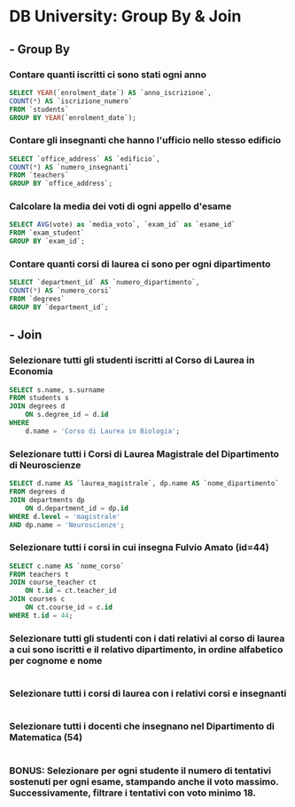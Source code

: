 # DB University: Group By & Join


## - Group By

### Contare quanti iscritti ci sono stati ogni anno

```sql
SELECT YEAR(`enrolment_date`) AS `anno_iscrizione`, 
COUNT(*) AS `iscrizione_numero`
FROM `students`
GROUP BY YEAR(`enrolment_date`);
```

### Contare gli insegnanti che hanno l'ufficio nello stesso edificio

```sql
SELECT `office_address` AS `edificio`,
COUNT(*) AS `numero_insegnanti`
FROM `teachers`
GROUP BY `office_address`;
```

### Calcolare la media dei voti di ogni appello d'esame

```sql
SELECT AVG(vote) as `media_voto`, `exam_id` as `esame_id`
FROM `exam_student`
GROUP BY `exam_id`;
```

### Contare quanti corsi di laurea ci sono per ogni dipartimento
```sql
SELECT `department_id` AS `numero_dipartimento`,
COUNT(*) AS `numero_corsi`
FROM `degrees`
GROUP BY `department_id`;
```


## - Join

### Selezionare tutti gli studenti iscritti al Corso di Laurea in Economia

```sql
SELECT s.name, s.surname
FROM students s
JOIN degrees d
	ON s.degree_id = d.id
WHERE
	d.name = 'Corso di Laurea in Biologia';
```

### Selezionare tutti i Corsi di Laurea Magistrale del Dipartimento di Neuroscienze

```sql
SELECT d.name AS `laurea_magistrale`, dp.name AS `nome_dipartimento`
FROM degrees d
JOIN departments dp
    ON d.department_id = dp.id
WHERE d.level = 'magistrale'
AND dp.name = 'Neuroscienze';
```

### Selezionare tutti i corsi in cui insegna Fulvio Amato (id=44)

```sql
SELECT c.name AS `nome_corso`
FROM teachers t
JOIN course_teacher ct
    ON t.id = ct.teacher_id
JOIN courses c
    ON ct.course_id = c.id
WHERE t.id = 44;
```

### Selezionare tutti gli studenti con i dati relativi al corso di laurea a cui sono iscritti e il relativo dipartimento, in ordine alfabetico per cognome e nome

```
```

### Selezionare tutti i corsi di laurea con i relativi corsi e insegnanti

```
```

### Selezionare tutti i docenti che insegnano nel Dipartimento di Matematica (54)

```
```

### BONUS: Selezionare per ogni studente il numero di tentativi sostenuti per ogni esame, stampando anche il voto massimo. Successivamente, filtrare i tentativi con voto minimo 18.

```
```